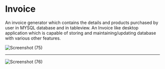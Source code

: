 # Invoice
An invoice generator which contains the details and products purchased by user in MYSQL database and in tableview. An Invoice like desktop application which is
capable of storing and maintaining/updating database with various other features.


![Screenshot (75)](https://user-images.githubusercontent.com/60043003/97091104-e468bd00-1656-11eb-8a35-0e2e618ec187.png)
******************************************************************************************************************************************
![Screenshot (76)](https://user-images.githubusercontent.com/60043003/97091108-e894da80-1656-11eb-96a6-8c8c1118788f.png)


